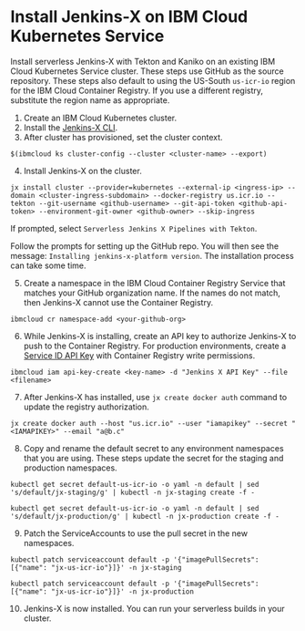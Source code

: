 # Install Jenkins-X on IBM Cloud Kubernetes Service

Install serverless Jenkins-X with Tekton and Kaniko on an existing IBM Cloud Kubernetes Service cluster. These steps use GitHub as the source repository. These steps also default to using the US-South `us-icr-io` region for the IBM Cloud Container Registry. If you use a different registry, substitute the region name as appropriate.


1) Create an IBM Cloud Kubernetes cluster.
2) Install the [Jenkins-X CLI](https://jenkins-x.io/getting-started/install/).
3) After cluster has provisioned, set the cluster context.

```
$(ibmcloud ks cluster-config --cluster <cluster-name> --export)
```

4) Install Jenkins-X on the cluster.

```
jx install cluster --provider=kubernetes --external-ip <ingress-ip> --domain <cluster-ingress-subdomain> --docker-registry us.icr.io --tekton --git-username <github-username> --git-api-token <github-api-token> --environment-git-owner <github-owner> --skip-ingress
```

If prompted, select `Serverless Jenkins X Pipelines with Tekton`.

Follow the prompts for setting up the GitHub repo. You will then see the message: `Installing jenkins-x-platform version`. The installation process can take some time.

5) Create a namespace in the IBM Cloud Container Registry Service that matches your GitHub organization name. If the names do not match, then Jenkins-X cannot use the Container Registry.

```
ibmcloud cr namespace-add <your-github-org>
```

6) While Jenkins-X is installing, create an API key to authorize Jenkins-X to push to the Container Registry. For production environments, create a [Service ID API Key](https://cloud.ibm.com/docs/iam?topic=iam-serviceidapikeys#create_service_key) with Container Registry write permissions.

```
ibmcloud iam api-key-create <key-name> -d "Jenkins X API Key" --file <filename>
```

7) After Jenkins-X has installed, use `jx create docker auth` command to update the registry authorization.

```
jx create docker auth --host "us.icr.io" --user "iamapikey" --secret "<IAMAPIKEY>" --email "a@b.c"
```

8) Copy and rename the default secret to any environment namespaces that you are using. These steps update the secret for the staging and production namespaces.

```
kubectl get secret default-us-icr-io -o yaml -n default | sed 's/default/jx-staging/g' | kubectl -n jx-staging create -f -
```
```
kubectl get secret default-us-icr-io -o yaml -n default | sed 's/default/jx-production/g' | kubectl -n jx-production create -f -
```

9) Patch the ServiceAccounts to use the pull secret in the new namespaces.

```
kubectl patch serviceaccount default -p '{"imagePullSecrets": [{"name": "jx-us-icr-io"}]}' -n jx-staging
```
```
kubectl patch serviceaccount default -p '{"imagePullSecrets": [{"name": "jx-us-icr-io"}]}' -n jx-production
```

10) Jenkins-X is now installed. You can run your serverless builds in your cluster.

